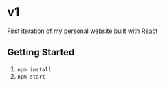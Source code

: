 # v1

First iteration of my personal website built with React

## Getting Started

1. `npm install`
2. `npm start`
